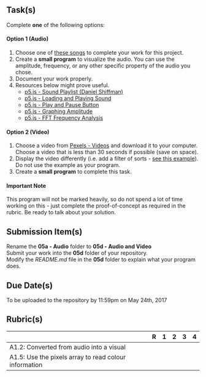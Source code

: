 
Task(s)
-------
Complete **one** of the following options:

#### Option 1 (Audio)

1. Choose one of [these songs](http://freemusicarchive.org/music/Antique_Phonograph_Music_Program_Various_Artists/Antique_Phonograph_Music_Program_03312015) to complete your work for this project.
2. Create a **small program** to visualize the audio.  You can use the amplitude, frequency, or any other specific property of the audio you chose.  
3. Document your work properly.
4. Resources below might prove useful.
   * [p5.js - Sound Playlist (Daniel Shiffman)](https://www.youtube.com/watch?v=Pn1g1wjxl_0&list=PLRqwX-V7Uu6aFcVjlDAkkGIixw70s7jpW)
   * [p5.js - Loading and Playing Sound](https://www.youtube.com/watch?v=Pn1g1wjxl_0)
   * [p5.js - Play and Pause Button](https://www.youtube.com/watch?v=YcezEwOXun4)
   * [p5.js - Graphing Amplitude](https://www.youtube.com/watch?v=jEwAMgcCgOA)
   * [p5.js - FFT Frequency Analysis](https://www.youtube.com/watch?v=2O3nm0Nvbi4)

#### Option 2 (Video)

1. Choose a video from [Pexels - Videos](https://videos.pexels.com/) and download it to your computer.  Choose a video that is less than 30 seconds if possible (save on space).
2. Display the video differently (i.e. add a filter of sorts - [see this example](https://p5js.org/examples/dom-video-pixels.html)).  Do not use the example as your program.
3. Create a **small program** to complete this task.

#### Important Note

This program will not be marked heavily, so do not spend a lot of time working on this - just complete the proof-of-concept as required in the rubric. Be ready to talk about your solution. 




Submission Item(s)
------------------

Rename the **05a - Audio** folder to **05d - Audio and Video**  
Submit your work into the **05d** folder of your repository.  
Modify the _README.md_ file in the **05d** folder to explain what your program does.


Due Date(s)
-------------
To be uploaded to the repository by 11:59pm on May 24th, 2017


Rubric(s)
---------
|                                          | R    | 1    | 2    | 3    | 4    |
| ---------------------------------------- | ---- | ---- | ---- | ---- | ---- |
| A1.2: Converted from audio into a visual |      |      |      |      |      |
| A1.5: Use the pixels array to read colour information |      |      |      |      |      |
